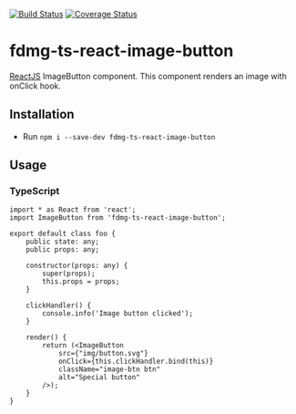 [![Build Status](https://travis-ci.org/willemliufdmg/fdmg-ts-react-image-button.svg?branch=master)](https://travis-ci.org/willemliufdmg/fdmg-ts-react-image-button)
[![Coverage Status](https://coveralls.io/repos/github/willemliufdmg/fdmg-ts-react-image-button/badge.svg?branch=master)](https://coveralls.io/github/willemliufdmg/fdmg-ts-react-image-button?branch=master)

# fdmg-ts-react-image-button
[ReactJS](https://reactjs.org/) ImageButton component. This component renders an image with onClick hook.

## Installation
- Run `npm i --save-dev fdmg-ts-react-image-button`

## Usage
### TypeScript
```
import * as React from 'react';
import ImageButton from 'fdmg-ts-react-image-button';

export default class foo {
    public state: any;
    public props: any;

    constructor(props: any) {
        super(props);
        this.props = props;
    }

    clickHandler() {
        console.info('Image button clicked');
    }

    render() {
        return (<ImageButton
            src={"img/button.svg"} 
            onClick={this.clickHandler.bind(this)}
            className="image-btn btn"
            alt="Special button"
        />);
    }
}
```
